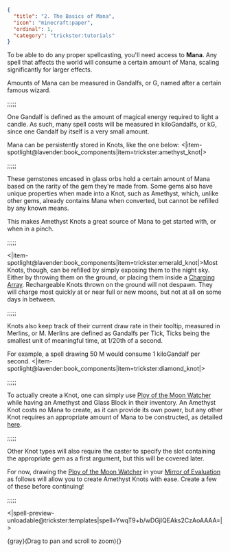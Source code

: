 ```json
{
  "title": "2. The Basics of Mana",
  "icon": "minecraft:paper",
  "ordinal": 1,
  "category": "trickster:tutorials"
}
```

To be able to do any proper spellcasting, you'll need access to **Mana**.
Any spell that affects the world will consume a certain amount of Mana, scaling significantly for larger effects.


Amounts of Mana can be measured in Gandalfs, or G, named after a certain famous wizard. 

;;;;;

One Gandalf is defined as the amount of magical energy required to light a candle.
As such, many spell costs will be measured in kiloGandalfs, or kG, 
since one Gandalf by itself is a very small amount.



Mana can be persistently stored in Knots, like the one below:
<|item-spotlight@lavender:book_components|item=trickster:amethyst_knot|>

;;;;;

These gemstones encased in glass orbs hold a certain 
amount of Mana based on the rarity of the gem they're made from.
Some gems also have unique properties when made into a Knot, such as Amethyst, 
which, unlike other gems, already contains Mana when converted, 
but cannot be refilled by any known means.


This makes Amethyst Knots a great source of Mana to get started with,
or when in a pinch.

;;;;;

<|item-spotlight@lavender:book_components|item=trickster:emerald_knot|>Most Knots, though, can be refilled by simply exposing them to the night sky.
Either by throwing them on the ground, or placing them inside a [Charging Array](^trickster:items/charging_array).
Rechargeable Knots thrown on the ground will not despawn.
They will charge most quickly at or near full or new moons, but not at all on some days in between.

;;;;;

Knots also keep track of their current draw rate in their tooltip, measured in Merlins, or M.
Merlins are defined as Gandalfs per Tick, 
Ticks being the smallest unit of meaningful time, at 1/20th of a second.


For example, a spell drawing 50 M would consume 1 kiloGandalf per second.
<|item-spotlight@lavender:book_components|item=trickster:diamond_knot|>

;;;;;

To actually create a Knot, one can simply use [Ploy of the Moon Watcher](^trickster:ploys/mana#2)
while having an Amethyst and Glass Block in their inventory.
An Amethyst Knot costs no Mana to create, as it can provide its own power,
but any other Knot requires an appropriate amount of Mana to be constructed, 
as detailed [here](^trickster:concepts/mana).

;;;;;

Other Knot types will also require the caster to specify the slot containing 
the appropriate gem as a first argument, but this will be covered later.


For now, drawing the [Ploy of the Moon Watcher](^trickster:ploys/mana#2) 
in your [Mirror of Evaluation](^trickster:items/mirror_of_evaluation) 
as follows will allow you to create Amethyst Knots with ease.
Create a few of these before continuing!

;;;;;

<|spell-preview-unloadable@trickster:templates|spell=YwqT9+b/wDGjlQEAks2CzAoAAAA=|>

{gray}(Drag to pan and scroll to zoom){}
